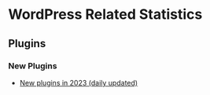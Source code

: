 # WordPress Related Statistics

## Plugins

### New Plugins

- [New plugins in 2023 (daily updated)](plugins/new-2023.md)
